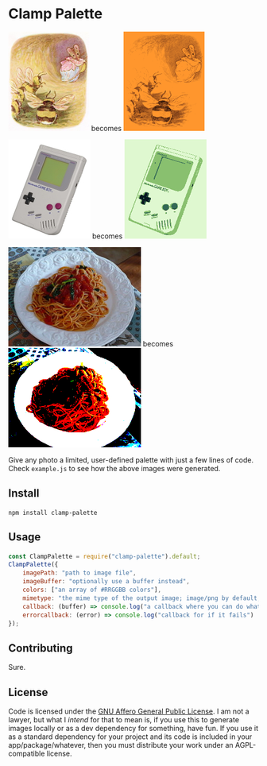 # Clamp Palette

![A drawing of bees](https://github.com/HauntedBees/clamp-palette/blob/master/examples/bees-in.png) becomes ![Sepia Bees](https://github.com/HauntedBees/clamp-palette/blob/master/examples/bees-out.png)

![A photo of a Game Boy](https://github.com/HauntedBees/clamp-palette/blob/master/examples/gameboy-in.jpg) becomes ![Game Boy'd Game Boy](https://github.com/HauntedBees/clamp-palette/blob/master/examples/gameboy-out.jpg)

![Spaghetti](https://github.com/HauntedBees/clamp-palette/blob/master/examples/spaghetti-in.jpg) becomes ![Sharp Spaghetti](https://github.com/HauntedBees/clamp-palette/blob/master/examples/spaghetti-out.jpg)

Give any photo a limited, user-defined palette with just a few lines of code. Check `example.js` to see how the above images were generated.

## Install

```shell
npm install clamp-palette
```

## Usage

```js
const ClampPalette = require("clamp-palette").default;
ClampPalette({
    imagePath: "path to image file",
    imageBuffer: "optionally use a buffer instead",
    colors: ["an array of #RRGGBB colors"],
    mimetype: "the mime type of the output image; image/png by default, image/jpeg and image/bmp are also supported",
    callback: (buffer) => console.log("a callback where you can do whatever you want with the resultant buffer"),
    errorcallback: (error) => console.log("callback for if it fails")
});
```

## Contributing

Sure.

## License

Code is licensed under the [GNU Affero General Public License](https://www.gnu.org/licenses/agpl-3.0.en.html). I am not a lawyer, but what I *intend* for that to mean is, if you use this to generate images locally or as a dev dependency for something, have fun. If you use it as a standard dependency for your project and its code is included in your app/package/whatever, then you must distribute your work under an AGPL-compatible license.